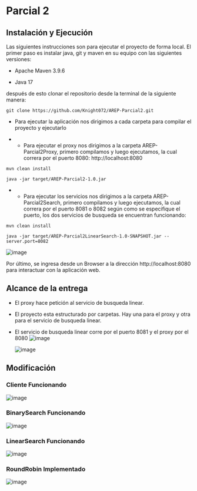 # Parcial 2 

## Instalación y Ejecución
Las siguientes instrucciones son para ejecutar el proyecto de forma local. El primer paso es instalar java, git y maven en su equipo con las siguientes versiones:

* Apache Maven 3.9.6

* Java 17
 
después de esto clonar el repositorio desde la terminal de la siguiente manera:

```
git clone https://github.com/Knight072/AREP-Parcial2.git
```

* Para ejecutar la aplicación nos dirigimos a cada carpeta para compilar el proyecto y ejecutarlo
  
* * Para ejecutar el proxy nos dirigimos a la carpeta AREP-Parcial2Proxy, primero compilamos y luego ejecutamos, la cual correra por el puerto 8080: http://localhost:8080
 ```
mvn clean install
```

```
java -jar target/AREP-Parcial2-1.0.jar
```
* * Para ejecutar los servicios nos dirigimos a la carpeta AREP-Parcial2Search, primero compilamos y luego ejecutamos, la cual correra por el puerto 8081 o 8082 según como se especifique el puerto, los dos servicios de busqueda se encuentran funcionando:
```
mvn clean install
```

```
java -jar target/AREP-Parcial2LinearSearch-1.0-SNAPSHOT.jar --server.port=8082

```
![image](https://github.com/user-attachments/assets/13769bd5-a283-440c-aeee-e5b887f5f22d)

Por último, se ingresa desde un Browser a la dirección http://localhost:8080 para interactuar con la aplicación web.

## Alcance de la entrega

- El proxy hace petición al servicio de busqueda linear.
- El proyecto esta estructurado por carpetas. Hay una para el proxy y otra para el servicio de busqueda linear.
- El servicio de busqueda linear corre por el puerto 8081 y el proxy por el 8080
  ![image](https://github.com/user-attachments/assets/6c2e10d8-8c64-442d-80bb-7705ccf16ffe)

  ![image](https://github.com/user-attachments/assets/80ac3752-e33e-44a4-b87e-53df67bc7a14)

## Modificación

### Cliente Funcionando
![image](https://github.com/user-attachments/assets/0012ac50-fda0-47cc-b4ad-ca298f9ab3f0)

### BinarySearch Funcionando
![image](https://github.com/user-attachments/assets/ff1a5670-c30e-455c-91bb-65fe6741af16)

### LinearSearch Funcionando
![image](https://github.com/user-attachments/assets/e1d338cf-1987-4ab8-b540-388613236643)

### RoundRobin Implementado
![image](https://github.com/user-attachments/assets/ea7242bc-4338-47e2-b366-03ee4861a0a3)




